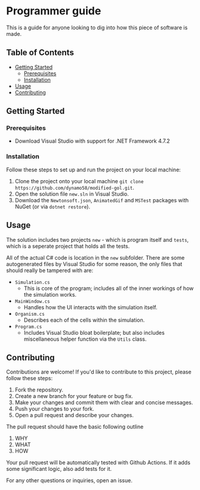# Programmer guide

This is a guide for anyone looking to dig into how this piece of software is made.

## Table of Contents
- [Getting Started](#getting-started)
  - [Prerequisites](#prerequisites)
  - [Installation](#installation)
- [Usage](#usage)
- [Contributing](#contributing)

## Getting Started

### Prerequisites

- Download Visual Studio with support for .NET Framework 4.7.2

### Installation

Follow these steps to set up and run the project on your local machine:

1. Clone the project onto your local machine `git clone https://github.com/dynamo58/modified-gol.git`.
2. Open the solution file `new.sln` in Visual Studio.
3. Download the `Newtonsoft.json`, `AnimatedGif` and `MSTest` packages with NuGet (or via `dotnet restore`).

## Usage

The solution includes two projects `new` - which is program itself and `tests`, which is a seperate project that holds all the tests.

All of the actual C# code is location in the `new` subfolder. There are some autogenerated files by Visual Studio for some reason, the only files that should really be tampered with are:
- `Simulation.cs`
    - This is core of the program; includes all of the inner workings of how the simulation works.
- `MainWindow.cs`
    - Handles how the UI interacts with the simulation itself.
- `Organism.cs`
    - Describes each of the cells within the simulation.
- `Program.cs`
    - Includes Visual Studio bloat boilerplate; but also includes miscellaneous helper function via the `Utils` class.

## Contributing

Contributions are welcome! If you'd like to contribute to this project, please follow these steps:

1. Fork the repository.
2. Create a new branch for your feature or bug fix.
3. Make your changes and commit them with clear and concise messages.
4. Push your changes to your fork.
5. Open a pull request and describe your changes.

The pull request should have the basic following outline
1. WHY
2. WHAT
3. HOW

Your pull request will be automatically tested with Github Actions. If it adds some significant logic, also add tests for it.

For any other questions or inquiries, open an issue.
